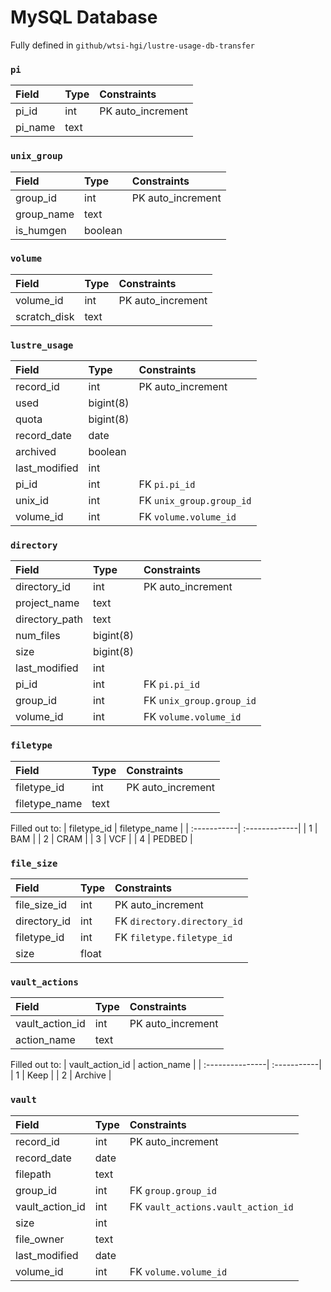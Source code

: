 # MySQL Database

Fully defined in `github/wtsi-hgi/lustre-usage-db-transfer`

### `pi`

| Field    | Type    | Constraints          |
| :--------| :-------| :--------------------|   
| pi_id    | int     | PK auto_increment    |
| pi_name  | text    |                      |

### `unix_group`

| Field     | Type    | Constraints          |
| :---------| :-------| :--------------------|   
| group_id  | int     | PK auto_increment    |
| group_name| text    |                      |
| is_humgen | boolean |                      |

### `volume`

| Field        | Type    | Constraints          |
| :------------| :-------| :--------------------|   
| volume_id    | int     | PK auto_increment    |
| scratch_disk | text    |                      |

### `lustre_usage`

| Field         | Type      | Constraints               |
| :-------------| :---------| :-------------------------|
| record_id     | int       | PK auto_increment         |
| used          | bigint(8) |                           |
| quota         | bigint(8) |                           |
| record_date   | date      |                           |
| archived      | boolean   |                           |
| last_modified | int       |                           |
| pi_id         | int       | FK `pi.pi_id`             |
| unix_id       | int       | FK `unix_group.group_id`  |
| volume_id     | int       | FK `volume.volume_id`     |

### `directory`

| Field          | Type      | Constraints              |
| :--------------| :---------| :------------------------|
| directory_id   | int       | PK auto_increment        |
| project_name   | text      |                          |
| directory_path | text      |                          |
| num_files      | bigint(8) |                          |
| size           | bigint(8) |                          |
| last_modified  | int       |                          |
| pi_id          | int       | FK `pi.pi_id`            |
| group_id       | int       | FK `unix_group.group_id` |
| volume_id      | int       | FK `volume.volume_id`    |

### `filetype`

| Field         | Type | Constraints       |
| :-------------| :----| :-----------------|
| filetype_id   | int  | PK auto_increment |
| filetype_name | text |                   |

Filled out to:
| filetype_id | filetype_name |
| :-----------| :-------------|
| 1           | BAM           |
| 2           | CRAM          |
| 3           | VCF           |
| 4           | PEDBED        |

### `file_size`

| Field        | Type  | Constraints                 |
| :------------| :-----| :---------------------------|
| file_size_id | int   | PK auto_increment           |
| directory_id | int   | FK `directory.directory_id` |
| filetype_id  | int   | FK `filetype.filetype_id`   |
| size         | float |                             |

### `vault_actions`

| Field           | Type | Constraints       |
| :---------------| :----| :-----------------|
| vault_action_id | int  | PK auto_increment |
| action_name     | text |                   |

Filled out to:
| vault_action_id | action_name |
| :---------------| :-----------|
| 1               | Keep        |
| 2               | Archive     |

### `vault`

| Field           | Type | Constraints                        |
| :---------------| :----| :----------------------------------|
| record_id       | int  | PK auto_increment                  |
| record_date     | date |                                    |
| filepath        | text |                                    |
| group_id        | int  | FK `group.group_id`                |
| vault_action_id | int  | FK `vault_actions.vault_action_id` |
| size            | int  |                                    |
| file_owner      | text |                                    |
| last_modified   | date |                                    |
| volume_id       | int  | FK `volume.volume_id`              |